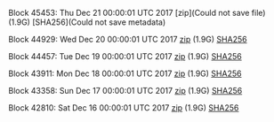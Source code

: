 Block 45453: Thu Dec 21 00:00:01 UTC 2017 [zip](Could not save file) (1.9G) [SHA256](Could not save metadata)

Block 44929: Wed Dec 20 00:00:01 UTC 2017 [zip](https://transfer.sh/12KH17/bootstrap.dat.20171220.zip) (1.9G) [SHA256](https://transfer.sh/cGajS/sha256.txt)

Block 44457: Tue Dec 19 00:00:01 UTC 2017 [zip](https://transfer.sh/iJV6G/bootstrap.dat.20171219.zip) (1.9G) [SHA256](https://transfer.sh/aDjb7/sha256.txt)

Block 43911: Mon Dec 18 00:00:01 UTC 2017 [zip](https://transfer.sh/15ILNc/bootstrap.dat.20171218.zip) (1.9G) [SHA256](https://transfer.sh/HfNDx/sha256.txt)

Block 43358: Sun Dec 17 00:00:01 UTC 2017 [zip](https://transfer.sh/6GW2b/bootstrap.dat.20171217.zip) (1.9G) [SHA256](https://transfer.sh/fiQin/sha256.txt)

Block 42810: Sat Dec 16 00:00:01 UTC 2017 [zip](https://transfer.sh/MSwo7/bootstrap.dat.20171216.zip) (1.9G) [SHA256](https://transfer.sh/9aaiN/sha256.txt)
